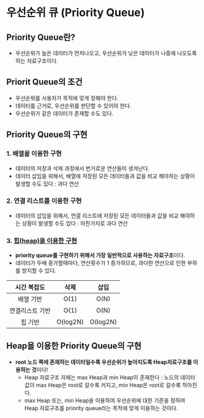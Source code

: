 # 우선순위 큐 (Priority Queue)

## Priority Queue란?
  - 우선순위가 높은 데이터가 먼저나오고, 우선순위가 낮은 데이터가 나중에 나오도록 하는 자료구조이다.

## Priorit Queue의 조건
  - 우선순위를 사용자가 목적에 맞게 정해야 한다.
  - 데이터를 근거로, 우선순위를 판단할 수 있어야 한다.
  - 우선순위가 같은 데이터가 존재할 수도 있다.

## Priority Queue의 구현

### 1. 배열을 이용한 구현
  - 데이터의 저장과 삭제 과정에서 번거로운 연산들이 생겨난다.
  - 데이터 삽입을 위해서, 배열에 저장된 모든 데이터들과 값을 비교 해야하는 상황이 발생할 수도 있다 : 과다 연산

### 2. 연결 리스트를 이용한 구현
  - 데이터의 삽입을 위해서, 연결 리스트에 저장된 모든 데이터들과 값을 비교 해야하는 상황이 발생할 수도 있다 : 마찬가지로 과다 연산

### 3. [힙(heap)을 이용한 구현](https://github.com/limjunhyuk97/DataStructure_study/blob/main/C_DataStructure/Tree/Heap/Heap.md)
  - **priority queue를 구현하기 위해서 가장 일반적으로 사용하는 자료구조**이다.
  - 데이터가 두배 증가할때마다, 연산횟수가 1 증가하므로, 과다한 연산으로 인한 부하를 방지할 수 있다.

 |시간 복잡도|삭제|삽입|
 |:---:|:---:|:---:|
 |배열 기반|O(1)|O(N)|
 |연결리스트 기반|O(1)|O(N)|
 |힙 기반|O(log2N)|O(log2N)|

## Heap을 이용한 Priority Queue의 구현
  - **root 노드 쪽에 존재하는 데이터일수록 우선순위가 높아지도록 Heap자료구조를 이용하는 것**이다!
    - Heap 자료구조 자체는 max Heap과 min Heap이 존재한다 : 노드의 데이터값이 max Heap은 root로 갈수록 커지고, min Heap은 root로 갈수록 작아진다.
    - max Heap 또는, min Heap을 이용하여 우선순위에 대한 기준을 정하여 Heap 자료구조를 priority queue라는 목적에 맞게 이용하는 것이다.



